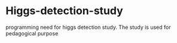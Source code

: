 # Higgs-detection-study
programming need for higgs detection study. The study is used for pedagogical purpose
